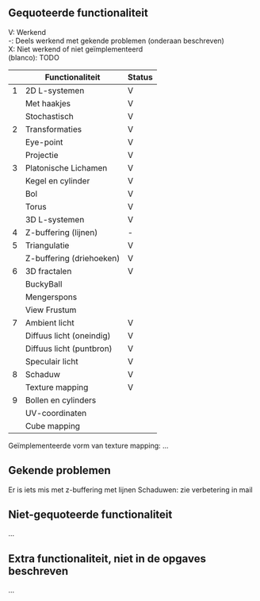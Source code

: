 ## Gequoteerde functionaliteit

V: Werkend  
-: Deels werkend met gekende problemen (onderaan beschreven)  
X: Niet werkend of niet geïmplementeerd  
(blanco): TODO  


|   | Functionaliteit      | Status |
|---|---------------------------|--------|
| 1 | 2D L-systemen             | V      |
|   | Met haakjes               | V      |
|   | Stochastisch              | V      |
| 2 | Transformaties            | V      |
|   | Eye-point                 | V      |
|   | Projectie                 | V      |
| 3 | Platonische Lichamen      | V      |
|   | Kegel en cylinder         | V      |
|   | Bol                       | V      |
|   | Torus                     | V      |
|   | 3D L-systemen             | V      |
| 4 | Z-buffering (lijnen)      | -      |
| 5 | Triangulatie              | V      |
|   | Z-buffering (driehoeken)  | V      |
| 6 | 3D fractalen              | V      |
|   | BuckyBall                 |        |
|   | Mengerspons               |        |
|   | View Frustum              |        |
| 7 | Ambient licht             | V      |
|   | Diffuus licht (oneindig)  | V      |
|   | Diffuus licht (puntbron)  | V      |
|   | Speculair licht           | V      |
| 8 | Schaduw                   | V      |
|   | Texture mapping           | V      |
| 9 | Bollen en cylinders       |        |
|   | UV-coordinaten            |        |
|   | Cube mapping              |        |

Geïmplementeerde vorm van texture mapping: ...

## Gekende problemen 
Er is iets mis met z-buffering met lijnen
Schaduwen: zie verbetering in mail

## Niet-gequoteerde functionaliteit
...

## Extra functionaliteit, niet in de opgaves beschreven
...

